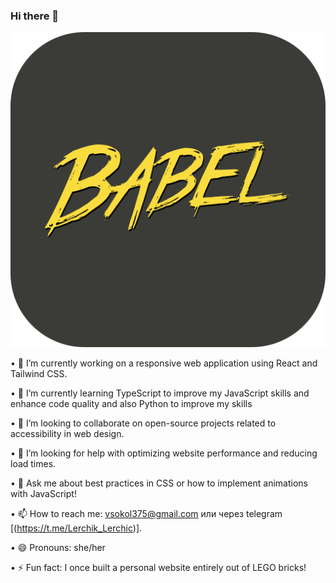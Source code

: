 ### Hi there 👋
![Babel](https://github.com/tandpfun/skill-icons/raw/main/icons/Babel.svg)


• 🔭 I’m currently working on a responsive web application using React and Tailwind CSS.

• 🌱 I’m currently learning TypeScript to improve my JavaScript skills and enhance code quality and also Python to improve my skills

• 👯 I’m looking to collaborate on open-source projects related to accessibility in web design.

• 🤔 I’m looking for help with optimizing website performance and reducing load times.

• 💬 Ask me about best practices in CSS or how to implement animations with JavaScript!

• 📫 How to reach me: vsokol375@gmail.com или через telegram [(https://t.me/Lerchik_Lerchic)].

• 😄 Pronouns: she/her 

• ⚡️ Fun fact: I once built a personal website entirely out of LEGO bricks!
